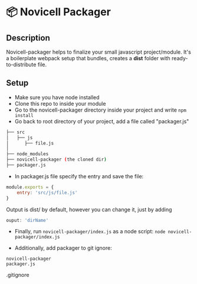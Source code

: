 # 📦 Novicell Packager

## Description
Novicell-packager helps to finalize your small javascript project/module. It's a boilerplate webpack setup that bundles, creates a **dist** folder with ready-to-distribute file.

## Setup

* Make sure you have node installed
* Clone this repo to inside your module
* Go to the novicell-packager directory inside your project and write ``npm install``
* Go back to root directory of your project, add a file called "packager.js"

```bash
├── src
│   ├── js
│      ├── file.js
│
├── node_modules
├── novicell-packager (the cloned dir)
├── packager.js
```

* In packager.js file specify the entry and save the file:
```js
module.exports = {
    entry: 'src/js/file.js'
}
```
Output is dist/ by default, however you can change it, just by adding
```js
ouput: 'dirName'
```

* Finally, run ``novicell-packager/index.js`` as a node script:
``node novicell-packager/index.js``

* Additionally, add packager to git ignore:
```
novicell-packager
packager.js
```
.gitignore


